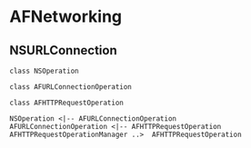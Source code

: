 # AFNetworking

## NSURLConnection

```plantuml
class NSOperation

class AFURLConnectionOperation

class AFHTTPRequestOperation

NSOperation <|-- AFURLConnectionOperation
AFURLConnectionOperation <|-- AFHTTPRequestOperation
AFHTTPRequestOperationManager ..>  AFHTTPRequestOperation
```